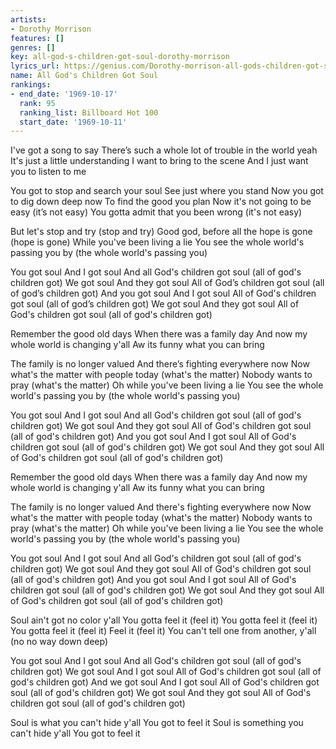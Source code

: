 ```yaml
---
artists:
- Dorothy Morrison
features: []
genres: []
key: all-god-s-children-got-soul-dorothy-morrison
lyrics_url: https://genius.com/Dorothy-morrison-all-gods-children-got-soul-lyrics
name: All God's Children Got Soul
rankings:
- end_date: '1969-10-17'
  rank: 95
  ranking_list: Billboard Hot 100
  start_date: '1969-10-11'
---
```

I've got a song to say
There’s such a whole lot of trouble in the world yeah
It's just a little understanding I want to bring to the scene
And I just want you to listen to me

You got to stop and search your soul
See just where you stand
Now you got to dig down deep now
To find the good you plan
Now it's not going to be easy (it’s not easy)
You gotta admit that you been wrong (it's not easy)

But let's stop and try (stop and try)
Good god, before all the hope is gone (hope is gone)
While you've been living a lie
You see the whole world's passing you by (the whole world's passing you)

You got soul
And I got soul
And all God's children got soul (all of god's children got)
We got soul
And they got soul
All of God’s children got soul (all of god’s children got)
And you got soul
And I got soul
All of God's children got soul (all of god’s children got)
We got soul
And they got soul
All of God's children got soul (all of god's children got)

Remember the good old days
When there was a family day
And now my whole world is changing y'all
Aw its funny what you can bring

The family is no longer valued
And there’s fighting everywhere now
Now what's the matter with people today (what's the matter)
Nobody wants to pray (what's the matter)
Oh while you've been living a lie
You see the whole world's passing you by (the whole world's passing you)

You got soul
And I got soul
And all God's children got soul (all of god's children got)
We got soul
And they got soul
All of God's children got soul (all of god's children got)
And you got soul
And I got soul
All of God's children got soul (all of god's children got)
We got soul
And they got soul
All of God's children got soul (all of god's children got)

Remember the good old days
When there was a family day
And now my whole world is changing y'all
Aw its funny what you can bring

The family is no longer valued
And there's fighting everywhere now
Now what's the matter with people today (what's the matter)
Nobody wants to pray (what's the matter)
Oh while you've been living a lie
You see the whole world's passing you by (the whole world's passing you)

You got soul
And I got soul
And all God's children got soul (all of god's children got)
We got soul
And they got soul
All of God's children got soul (all of god's children got)
And you got soul
And I got soul
All of God's children got soul (all of god's children got)
We got soul
And they got soul
All of God's children got soul (all of god's children got)

Soul ain't got no color y'all
You gotta feel it (feel it)
You gotta feel it (feel it)
You gotta feel it (feel it)
Feel it (feel it)
You can't tell one from another, y'all (no no way down deep)

You got soul
And I got soul
And all God's children got soul (all of god's children got)
We got soul
And I got soul
All of God's children got soul (all of god's children got)
And we got soul
And I got soul
All of God's children got soul (all of god's children got)
We got soul
And they got soul
All of God's children got soul (all of god's children got)

Soul is what you can't hide y'all
You got to feel it
Soul is something you can't hide y'all
You got to feel it
